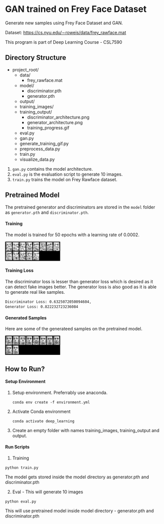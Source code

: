 # GAN trained on Frey Face Dataset

Generate new samples using Frey Face Dataset and GAN.

Dataset: https://cs.nyu.edu/∼roweis/data/frey_rawface.mat

This program is part of Deep Learning Course - CSL7590

## Directory Structure

- project_root/
  - data/
    - frey_rawface.mat
  - model/
    - discriminator.pth
    - generator.pth
  - output/
  - training_images/
  - training_output/
    - discriminator_architecture.png
    - generator_architecture.png
    - training_progress.gif
  - eval.py
  - gan.py
  - generate_training_gif.py
  - preprocess_data.py
  - train.py
  - visualize_data.py

1. `gan.py` contains the model architecture.
2. `eval.py` is the evaluation script to generate 10 images.
3. `train.py` trains the model on Frey Rawface dataset.


## Pretrained Model

The pretrained generator and discriminators are stored in the `model` folder as `generator.pth` and `discriminator.pth`.

#### Training
The model is trained for 50 epochs with a learning rate of 0.0002.

![Alt text](training_output/training_progress.gif)

#### Training Loss
The discriminator loss is lesser than generator loss which is desired as it can detect fake images better. The generator loss is also good as it is able to generate real like samples.

```
Discriminator Loss: 0.6325072050094604, 
Generator Loss: 0.822232723236084
```

#### Generated Samples

Here are some of the generateed samples on the pretrained model.

![Alt text](training_output/output.png)


## How to Run?

#### Setup Environment

1. Setup environment. Preferrably use anaconda.
    ```
    conda env create -f environment.yml
    ```
2. Activate Conda environment
    ```
    conda activate deep_learning
    ```
3. Create an empty folder with names training_images, training_output and output.


#### Run Scripts

1. Training

```
python train.py
```

The model gets stored inside the model directory as generator.pth and discriminator.pth

2. Eval - This will generate 10 images

```
python eval.py
```

This will use pretrained model inside model directory - generator.pth and discriminator.pth